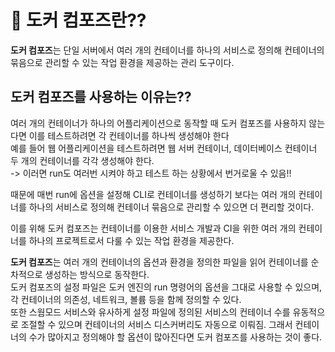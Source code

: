 # 🪼 도커 컴포즈란??

**도커 컴포즈**는 단일 서버에서 여러 개의 컨테이너를 하나의 서비스로 정의해 컨테이너의 묶음으로 관리할 수 있는 작업 환경을 제공하는 관리 도구이다.

## 도커 컴포즈를 사용하는 이유는??

여러 개의 컨테이너가 하나의 어플리케이션으로 동작할 때 도커 컴포즈를 사용하지 않는다면 이를 테스트하려면 각 컨테이너를 하나씩 생성해야 한다 <br>
예를 들어 웹 어플리케이션을 테스트하려면 웹 서버 컨테이너, 데이터베이스 컨테이너 두 개의 컨테이너를 각각 생성해야 한다. <br>
-> 이러면 run도 여러번 시켜야 하고 테스트 하는 상황에서 번거로울 수 있음!!

때문에 매번 run에 옵션을 설정해 CLI로 컨테이너를 생성하기 보다는 여러 개의 컨테이너를 하나의 서비스로 정의해 컨테이너 묶음으로 관리할 수 있으면 더 편리할 것이다.

이를 위해 도커 컴포즈는 컨테이너를 이용한 서비스 개발과 CI을 위한 여러 개의 컨테이너를 하나의 프로젝트로서 다룰 수 있는 작업 환경을 제공한다.

**도커 컴포즈**는 여러 개의 컨테이너의 옵션과 환경을 정의한 파일을 읽어 컨테이너를 순차적으로 생성하는 방식으로 동작한다.<br> 
도커 컴포즈의 설정 파일은 도커 엔진의 run 명령어의 옵션을 그대로 사용할 수 있으며, 각 컨테이너의 의존성, 네트워크, 볼륨 등을 함께 정의할 수 있다. <br>
또한 스웜모드 서비스와 유사하게 설정 파일에 정의된 서비스의 컨테이너 수를 유동적으로 조절할 수 있으며 컨테이너의 서비스 디스커버리도 자동으로 이뤄짐. 그래서 컨테이너의 수가 많아지고 정의해야 할 옵션이 많아진다면 도커 컴포즈를 사용하는 것이 좋다. 


